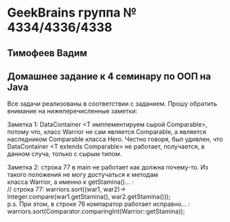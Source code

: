 # GeekBrains группа № 4334/4336/4338 
## Тимофеев Вадим

## Домашнее задание к 4 семинару по ООП на Java

Все задачи реализованы в соответствии с заданием. Прошу обратить внимание на нижеперечисленные заметки:  

Заметка 1: DataContainer <T имплементируем сырой Comparable>, потому что, класс Warrior не сам является Comparable, а 
является наследником Comparable класса Hero. Честно говоря, был удивлен, что DataContainer <T extends Comparable<T>> 
не работает, получается, в данном случа, только с сырым типом.  

Заметка 2: строка 77 в main не работает как должна почему-то. Из такого положения не могу достучаться к методам  
класса Warrior, а именно к getStamina()...  :  
// строка 77: warriors.sort((war1, war2)-> Integer.compare(war1.getStamina(), war2.getStamina()));  
p.s. При этом, в строке 76 компаратор работает исправно... :  
warriors.sort(Comparator.comparingInt(Warrior::getStamina));  




